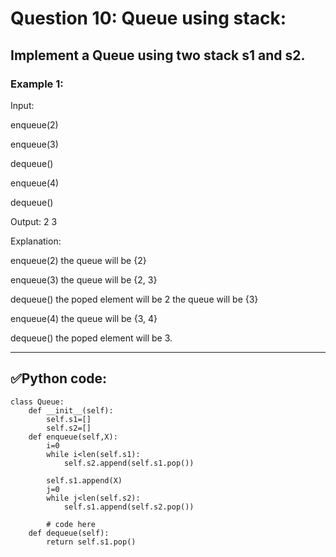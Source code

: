# Question 10: Queue using stack:

## Implement a Queue using two stack s1 and s2.

### Example 1:

Input:

enqueue(2)

enqueue(3)

dequeue()

enqueue(4)

dequeue()

Output: 2 3

Explanation:

enqueue(2) the queue will be {2}

enqueue(3) the queue will be {2, 3}

dequeue() the poped element will be 2 the queue will be {3}

enqueue(4) the queue will be {3, 4}

dequeue() the poped element will be 3.  

---
## ✅Python code:

```
class Queue:
    def __init__(self):
        self.s1=[]
        self.s2=[]
    def enqueue(self,X):
        i=0
        while i<len(self.s1):
            self.s2.append(self.s1.pop())
        
        self.s1.append(X)
        j=0
        while j<len(self.s2):
            self.s1.append(self.s2.pop())
    
        # code here
    def dequeue(self):
        return self.s1.pop()
```
